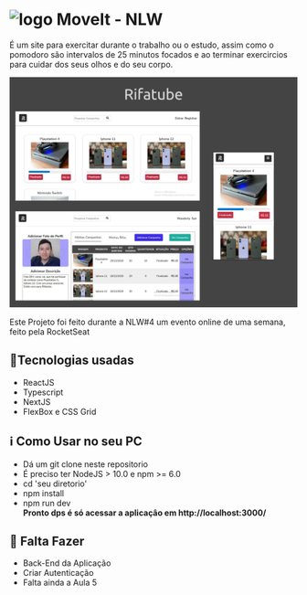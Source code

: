 <h1> <img src="https://github.com/franwanderley/moveit_NLW4/blob/main/public/favicon.png?raw=true" alt="logo"> MoveIt - NLW</h1>
<p>É um site para exercitar durante o trabalho ou o estudo, assim como o pomodoro são intervalos de 25 minutos focados e ao terminar exercircios para cuidar dos seus olhos e do seu corpo.</p>
<img src="https://github.com/franwanderley/rifatube/blob/master/Rifatube.jpg?raw=true" alt="rifatube">

<p>Este Projeto foi feito durante a NLW#4 um evento online de uma semana, feito pela RocketSeat </p>

<h2> <g-emoji class="g-emoji" alias="rocket" fallback-src="https://github.githubassets.com/images/icons/emoji/unicode/1f680.png">🚀</g-emoji>Tecnologias usadas </h2> 
<ul>
    <li>ReactJS</li>
    <li>Typescript</li>
    <li>NextJS</li>
    <li>FlexBox e CSS Grid</li>
</ul>


<h2> <g-emoji class="g-emoji" alias="information_source" fallback-src="https://github.githubassets.com/images/icons/emoji/unicode/2139.png">ℹ️</g-emoji> Como Usar no seu PC</h2>
<ul>
    <li>Dá um git clone neste repositorio</li>
    <li>É preciso ter NodeJS > 10.0 e npm >= 6.0</li>
    <li>cd 'seu diretorio'</li>
    <li>npm install</li>
    <li>npm run dev</li>
     <strong>Pronto dps é só acessar a aplicaçâo em http://localhost:3000/</strong>
 </ul>


<h2> <g-emoji class="g-emoji" alias="memo" fallback-src="https://github.githubassets.com/images/icons/emoji/unicode/1f4dd.png">📝</g-emoji> Falta Fazer</h2>
<ul>
    <li>Back-End da Aplicação</li>
    <li>Criar Autenticação</li>
    <li>Falta ainda a Aula 5</li>
</ul>

